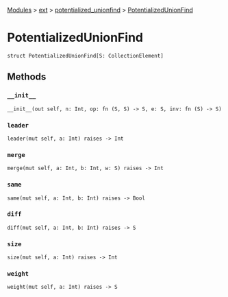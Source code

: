 [Modules](../../index.md) > [ext](../index.md) > [potentialized_unionfind](./index.md) > [PotentializedUnionFind]()

# PotentializedUnionFind

```
struct PotentializedUnionFind[S: CollectionElement]
```

## Methods

### `__init__`

```
__init__(out self, n: Int, op: fn (S, S) -> S, e: S, inv: fn (S) -> S)
```

### `leader`

```
leader(mut self, a: Int) raises -> Int
```

### `merge`

```
merge(mut self, a: Int, b: Int, w: S) raises -> Int
```

### `same`

```
same(mut self, a: Int, b: Int) raises -> Bool
```

### `diff`

```
diff(mut self, a: Int, b: Int) raises -> S
```

### `size`

```
size(mut self, a: Int) raises -> Int
```

### `weight`

```
weight(mut self, a: Int) raises -> S
```
